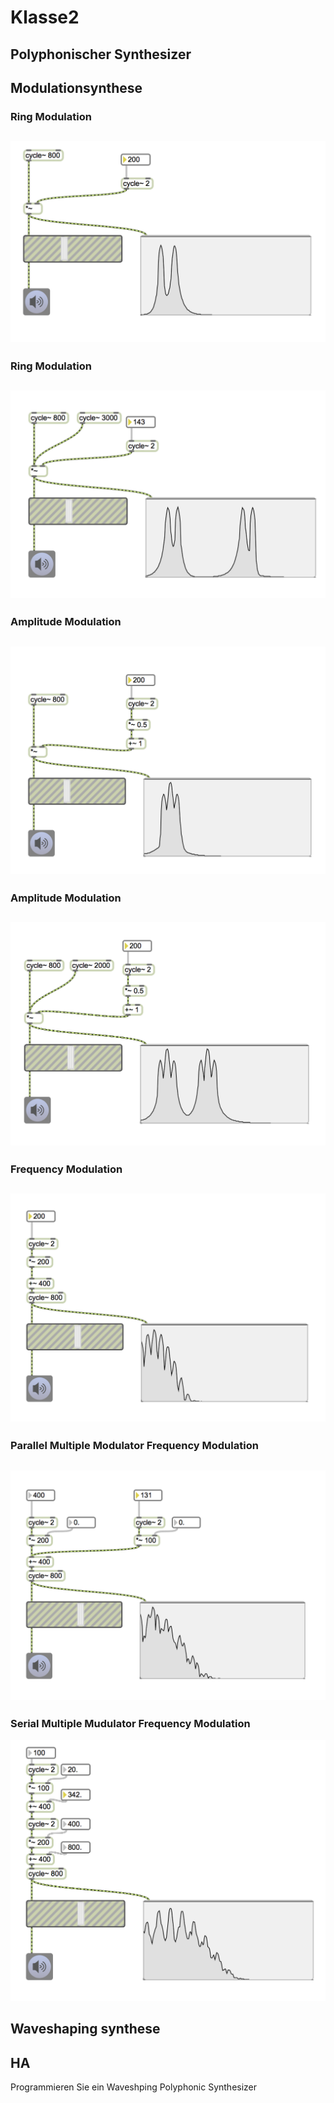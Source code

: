 # Klasse2

## Polyphonischer Synthesizer









## Modulationsynthese

### Ring Modulation
![](Klasse2/rm.png)
---
### Ring Modulation
![](Klasse2/rm2.png)
---
### Amplitude Modulation
![](Klasse2/am.png)
---
### Amplitude Modulation
![](Klasse2/am2.png)
---
### Frequency Modulation
![](Klasse2/fm.png)
---
### Parallel Multiple Modulator Frequency Modulation
![](Klasse2/pmmfm.png)
---
### Serial Multiple Mudulator Frequency Modulation
![](Klasse2/smmfm.png)


## Waveshaping synthese







## HA

Programmieren Sie ein Waveshping Polyphonic Synthesizer
